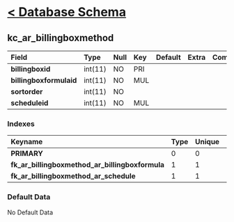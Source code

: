 # [< Database Schema](DatabaseSchema.md) #

## kc\_ar\_billingboxmethod ##
| **Field** | Type | Null | Key | Default | Extra | Comment |
|:----------|:-----|:-----|:----|:--------|:------|:--------|
| **billingboxid** | int(11) | NO   | PRI |         |       |         |
| **billingboxformulaid** | int(11) | NO   | MUL |         |       |         |
| **sortorder** | int(11) | NO   |     |         |       |         |
| **scheduleid** | int(11) | NO   | MUL |         |       |         |


### Indexes ###
| **Keyname** | Type | Unique | Packed | Column | Seq | Cardinality | Collation | Null | Comment |
|:------------|:-----|:-------|:-------|:-------|:----|:------------|:----------|:-----|:--------|
| **PRIMARY** | 0    | 0      | 0      | billingboxid | 1   | 0           | A         | 0    | 0       |
| **fk\_ar\_billingboxmethod\_ar\_billingboxformula** | 1    | 1      | 1      | billingboxformulaid | 1   |             | A         | 1    | 1       |
| **fk\_ar\_billingboxmethod\_ar\_schedule** | 1    | 1      | 1      | scheduleid | 1   |             | A         | 1    | 1       |


### Default Data ###
No Default Data